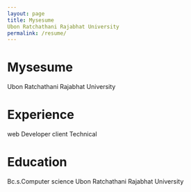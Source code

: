 ```yaml
---
layout: page
title: Mysesume
Ubon Ratchathani Rajabhat University
permalink: /resume/
---
```

# Mysesume
Ubon Ratchathani Rajabhat University

# Experience
web Developer client Technical

# Education
Bc.s.Computer science Ubon Ratchathani Rajabhat University

